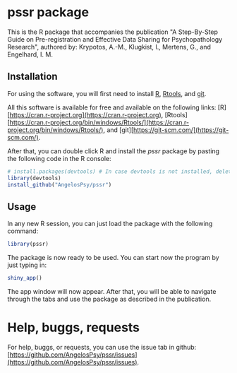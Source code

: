 # pssr package

This is the R package that accompanies the publication "A Step-By-Step Guide on Pre-registration and Effective Data Sharing for Psychopathology Research", authored by: Krypotos, A.-M., Klugkist, I., Mertens, G., and Engelhard, I. M.

## Installation

For using the software, you will first need to install [R](https://cran.r-project.org), [Rtools](https://cran.r-project.org/bin/windows/Rtools/), and [git](https://git-scm.com/]).

All this software is available for free and available on the following links: [R][https://cran.r-project.org](https://cran.r-project.org), [Rtools][https://cran.r-project.org/bin/windows/Rtools/](https://cran.r-project.org/bin/windows/Rtools/), and [git][https://git-scm.com/](https://git-scm.com/). 

After that, you can double click R and install the _pssr_ package by pasting the following code in the R console:

```r
# install.packages(devtools) # In case devtools is not installed, delete the first hashtag and run the command again.
library(devtools)
install_github("AngelosPsy/pssr")
```


## Usage

In any new R session, you can just load the package with the following command:

```r
library(pssr)
```

The package is now ready to be used. You can start now the program by just typing in:

```r
shiny_app()
```

The app window will now appear. After that, you will be able to navigate through the tabs and use the package as described in the publication.

# Help, buggs, requests

For help, buggs, or requests, you can use the issue tab in github: [https://github.com/AngelosPsy/pssr/issues](https://github.com/AngelosPsy/pssr/issues).








